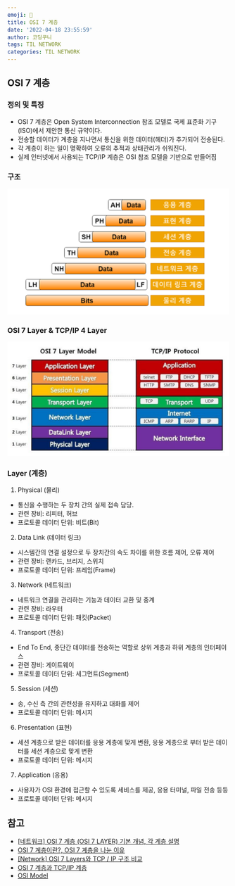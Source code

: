 ```yaml
---
emoji: 🍇
title: OSI 7 계층
date: '2022-04-18 23:55:59'
author: 코딩쿠니
tags: TIL NETWORK
categories: TIL NETWORK
---
```


## OSI 7 계층
### 정의 및 특징
* OSI 7 계층은 Open System Interconnection 참조 모델로 국제 표준화 기구(ISO)에서 제안한 통신 규약이다.
* 전송할 데이터가 계층을 지나면서 통신을 위한 데이터(헤더)가 추가되어 전송된다.
* 각 계층이 하는 일이 명확하여 오류의 추적과 상태관리가 쉬워진다.
* 실제 인터넷에서 사용되는 TCP/IP 계층은 OSI 참조 모델을 기반으로 만들어짐
### 구조
![osi-7-layer](./osi-7-layer.png)
### OSI 7 Layer & TCP/IP 4 Layer
![osi-7-and-tcp-ip-4](./osi-7-layer_and_tcp_ip.png)
### Layer (계층)
1. Physical (물리)
- 통신을 수행하는 두 장치 간의 실제 접속 담당. 
- 관련 장비: 리피터, 허브
- 프로토콜 데이터 단위: 비트(Bit)

2. Data Link (데이터 링크)
- 시스템간의 연결 설정으로 두 장치간의 속도 차이를 위한 흐름 제어, 오류 제어
- 관련 장비: 랜카드, 브리지, 스위치
- 프로토콜 데이터 단위: 프레임(Frame)

3. Network (네트워크)
- 네트워크 연결을 관리하는 기능과 데이터 교환 및 중계
- 관련 장비: 라우터
- 프로토콜 데이터 단위: 패킷(Packet)

4. Transport (전송)
- End To End, 종단간 데이터를 전송하는 역할로 상위 계층과 하위 계층의 인터페이스
- 관련 장비: 게이트웨이
- 프로토콜 데이터 단위: 세그먼트(Segment)

5. Session (세션)
- 송, 수신 측 간의 관련성을 유지하고 대화를 제어
- 프로토콜 데이터 단위: 메시지

6. Presentation (표현)
- 세션 계층으로 받은 데이터를 응용 계층에 맞게 변환, 응용 계층으로 부터 받은 데이터를 세션 계층으로 맞게 변환
- 프로토콜 데이터 단위: 메시지

7. Application (응용)
- 사용자가 OSI 환경에 접근할 수 있도록 세비스를 제공, 응용 터미널, 파일 전송 등등
- 프로토콜 데이터 단위: 메시지
  
### 

## 참고
* [[네트워크] OSI 7 계층 (OSI 7 LAYER) 기본 개념, 각 계층 설명](https://reakwon.tistory.com/59?category=300675)
* [OSI 7 계층이란?, OSI 7 계층을 나눈 이유](https://shlee0882.tistory.com/110)
* [[Network] OSI 7 Layers와 TCP / IP 구조 비교](https://wonit.tistory.com/496)
* [OSI 7 계층과 TCP/IP 계층](https://velog.io/@inyong_pang/OSI-7-%EA%B3%84%EC%B8%B5%EA%B3%BC-TCPIP-%EA%B3%84%EC%B8%B5#1%EA%B3%84%EC%B8%B5----%EB%AC%BC%EB%A6%AC-%EA%B3%84%EC%B8%B5physical-layer)
* [OSI Model](https://www.imperva.com/learn/application-security/osi-model/)

```toc
```